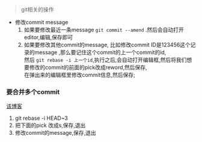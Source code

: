 > git相关的操作
- 修改commit message
  1. 如果要修改最近一条message  `git commit --amend` .然后会自动打开editor,编辑,保存即可   
  2. 如果要修改其他commit的message, 比如修改commit ID是123456这个记录的message ,那么要记住这个commit的上一个commit的id,  
  然后 `git rebase -i 上一个id`,执行之后,会自动打开编辑框,然后将我们想要修改的commit的前面的pick改成reword,然后保存,  
  在弹出来的编辑框里修改commit信息,然后保存;


### 要合并多个commit
[该博客](https://segmentfault.com/a/1190000007748862)
1. git rebase -i HEAD~3  
2. 把下面的pick 改成s,保存,退出  
3. 修改commit的message,保存,退出  
